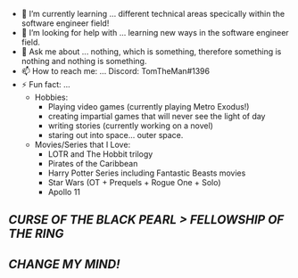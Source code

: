 


- 🌱 I’m currently learning ... different technical areas specically within the software engineer field!
- 🤔 I’m looking for help with ... learning new ways in the software engineer field.
- 💬 Ask me about ... nothing, which is something, therefore something is nothing and nothing is something.
- 📫 How to reach me: ...
     Discord: TomTheMan#1396
- ⚡ Fun fact: ...
     - Hobbies: 
       - Playing video games (currently playing Metro Exodus!) 
       - creating impartial games that will never see the light of day
       - writing stories (currently working on a novel) 
       - staring out into space... outer space.
     - Movies/Series that I Love: 
       - LOTR and The Hobbit trilogy 
       - Pirates of the Caribbean
       - Harry Potter Series including Fantastic Beasts movies
       - Star Wars (OT + Prequels + Rogue One + Solo) 
       - Apollo 11 
             
## ***CURSE OF THE BLACK PEARL > FELLOWSHIP OF THE RING*** 
              
## ***CHANGE MY MIND!***


